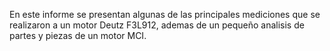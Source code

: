 En este informe se presentan algunas de las principales mediciones que se realizaron a un motor Deutz F3L912, ademas de un pequeño analisis de partes y piezas de un motor MCI.
